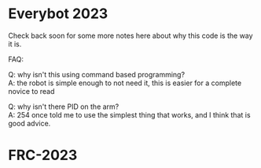 # Everybot 2023


Check back soon for some more notes here about why this code is the way it is.


FAQ:

Q: why isn't this using command based programming?\
A: the robot is simple enough to not need it, this is easier for a complete novice to read

Q: why isn't there PID on the arm?\
A: 254 once told me to use the simplest thing that works, and I think that is good advice.
# FRC-2023
